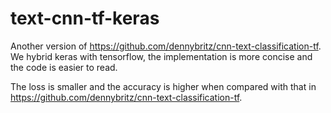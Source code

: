 # text-cnn-tf-keras
Another version of https://github.com/dennybritz/cnn-text-classification-tf. We hybrid keras with tensorflow, the implementation is more concise and the code is easier to read. 

The loss is smaller and the accuracy is higher when compared with that in https://github.com/dennybritz/cnn-text-classification-tf. 
